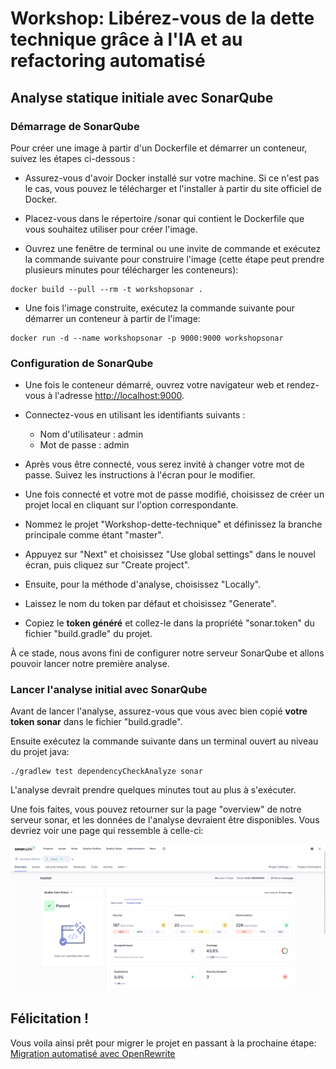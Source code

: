 # Workshop: Libérez-vous de la dette technique grâce à l'IA et au refactoring automatisé

## Analyse statique initiale avec SonarQube 

### Démarrage de SonarQube

Pour créer une image à partir d'un Dockerfile et démarrer un conteneur, suivez les étapes ci-dessous :

- Assurez-vous d'avoir Docker installé sur votre machine. Si ce n'est pas le cas, vous pouvez le télécharger et l'installer à partir du site officiel de Docker.

- Placez-vous dans le répertoire /sonar qui contient le Dockerfile que vous souhaitez utiliser pour créer l'image.

- Ouvrez une fenêtre de terminal ou une invite de commande et exécutez la commande suivante pour construire l'image (cette étape peut prendre plusieurs minutes pour télécharger les conteneurs):

```shell
docker build --pull --rm -t workshopsonar .
```

- Une fois l'image construite, exécutez la commande suivante pour démarrer un conteneur à partir de l'image:

```shell
docker run -d --name workshopsonar -p 9000:9000 workshopsonar
```

### Configuration de SonarQube

- Une fois le conteneur démarré, ouvrez votre navigateur web et rendez-vous à l'adresse [http://localhost:9000](http://localhost:9000).

- Connectez-vous en utilisant les identifiants suivants :
  - Nom d'utilisateur : admin
  - Mot de passe : admin

- Après vous être connecté, vous serez invité à changer votre mot de passe. Suivez les instructions à l'écran pour le modifier.

- Une fois connecté et votre mot de passe modifié, choisissez de créer un projet local en cliquant sur l'option correspondante.

- Nommez le projet "Workshop-dette-technique" et définissez la branche principale comme étant "master".

- Appuyez sur "Next" et choisissez "Use global settings" dans le nouvel écran, puis cliquez sur "Create project".

- Ensuite, pour la méthode d'analyse, choisissez "Locally".

- Laissez le nom du token par défaut et choisissez "Generate".

- Copiez le **token généré** et collez-le dans la propriété "sonar.token" du fichier "build.gradle" du projet.

À ce stade, nous avons fini de configurer notre serveur SonarQube et allons pouvoir lancer notre première analyse.

### Lancer l'analyse initial avec SonarQube

Avant de lancer l'analyse, assurez-vous que vous avec bien copié **votre token sonar** dans le fichier "build.gradle".

Ensuite exécutez la commande suivante dans un terminal ouvert au niveau du projet java:

```
./gradlew test dependencyCheckAnalyze sonar
```

L'analyse devrait prendre quelques minutes tout au plus à s'exécuter.

Une fois faites, vous pouvez retourner sur la page "overview" de notre serveur sonar, et les données de l'analyse devraient être disponibles.
Vous devriez voir une page qui ressemble à celle-ci:

![Analyse Sonar](analyse-sonar-initial.png)

## Félicitation !

Vous voila ainsi prêt pour migrer le projet en passant à la prochaine étape: [Migration automatisé avec OpenRewrite](MIGRATION_AUTO_REFACTORING.md)